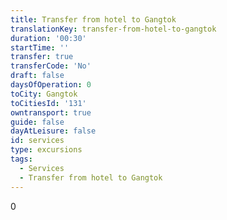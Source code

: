 ```yaml
---
title: Transfer from hotel to Gangtok
translationKey: transfer-from-hotel-to-gangtok
duration: '00:30'
startTime: ''
transfer: true
transferCode: 'No'
draft: false
daysOfOperation: 0
toCity: Gangtok
toCitiesId: '131'
owntransport: true
guide: false
dayAtLeisure: false
id: services
type: excursions
tags:
  - Services
  - Transfer from hotel to Gangtok
---
```

0